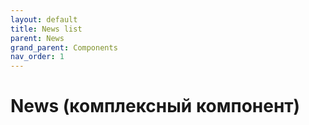 ```yaml
---
layout: default
title: News list
parent: News
grand_parent: Components
nav_order: 1
---
```


# News (комплексный компонент)
